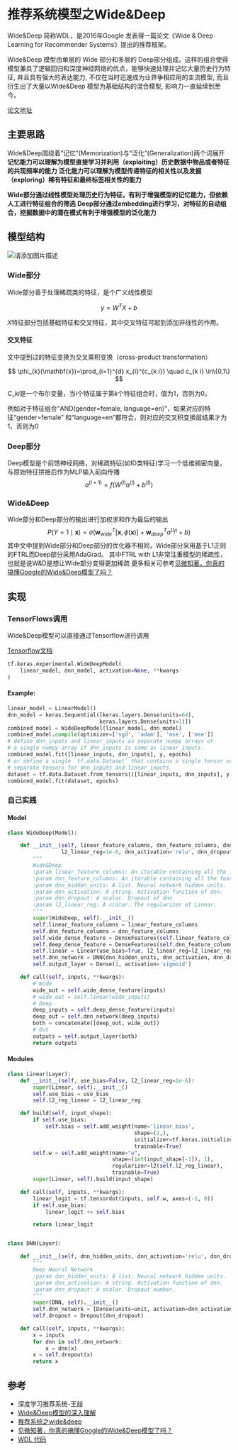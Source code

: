 # 推荐系统模型之Wide&Deep

Wide&Deep 简称WDL，是2016年Google 发表得一篇论文《Wide & Deep Learning for Recommender Systems》提出的推荐框架。

Wide&Deep 模型由单层的 Wide 部分和多层的 Deep部分组成。这样的组合使得模型兼具了逻辑回归和深度神经网络的优点，能够快速处理并记忆大量历史行为特征, 并且具有强大的表达能力, 不仅在当时迅速成为业界争相应用的主流模型, 而且衍生出了大量以Wide\&Deep 模型为基础结构的混合模型, 影响力一直延续到至今。

[论文地址](https://link.zhihu.com/?target=https%3A//arxiv.org/pdf/1606.07792.pdf)

## 主要思路

Wide&Deep围绕着“记忆”(Memorization)与“泛化”(Generalization)两个词展开
**记忆能力可以理解为模型直接学习并利用（exploiting）历史数据中物品或者特征的共现频率的能力**
**泛化能力可以理解为模型传递特征的相关性以及发掘（exploring）稀有特征和最终标签相关性的能力**

**Wide部分通过线性模型处理历史行为特征，有利于增强模型的记忆能力，但依赖人工进行特征组合的筛选**
**Deep部分通过embedding进行学习，对特征的自动组合，挖掘数据中的潜在模式有利于增强模型的泛化能力**


## 模型结构
![请添加图片描述](https://img-blog.csdnimg.cn/f436882d44b142878eca236155f33562.png?x-oss-process=image/watermark,type_ZHJvaWRzYW5zZmFsbGJhY2s,shadow_50,text_Q1NETiBAQkVOVUxM,size_20,color_FFFFFF,t_70,g_se,x_16)


### Wide部分

Wide部分善于处理稀疏类的特征，是个广义线性模型

$$
y=W^TX+b
$$

$X$特征部分包括基础特征和交叉特征，其中交叉特征可起到添加非线性的作用。

#### 交叉特征

文中提到过的特征变换为交叉乘积变换（cross-product transformation）

$$
\phi_{k}(\mathbf{x})=\prod_{i=1}^{d} x_{i}^{c_{k i}} \quad c_{k i} \in\{0,1\}
$$

$C\_{ki}$是一个布尔变量，当$i$个特征属于第$k$个特征组合时，值为1，否则为0。

例如对于特征组合"AND(gender=female, language=en)"，如果对应的特征“gender=female” 和“language=en”都符合，则对应的交叉积变换层结果才为1，否则为0

### Deep部分

Deep模型是个前馈神经网络，对稀疏特征(如ID类特征)学习一个低维稠密向量，与原始特征拼接后作为MLP输入前向传播
$$
a^{(l+1)}=f\left(W^{(l)} a^{(l)}+b^{(l)}\right)
$$

### Wide&Deep
Wide部分和Deep部分的输出进行加权求和作为最后的输出
$$
P(Y=1 \mid \mathbf{x})=\sigma\left(\mathbf{w}_{w i d e}^{T}[\mathbf{x}, \phi(\mathbf{x})]+\mathbf{w}_{d e e p}^{T} a^{\left(l_{f}\right)}+b\right)
$$
其中文中提到Wide部分和Deep部分的优化器不相同，Wide部分采用基于L1正则的FTRL而Deep部分采用AdaGrad。
其中FTRL with L1非常注重模型的稀疏性，也就是说W&D是想让Wide部分变得更加稀疏
更多相关可参考[见微知著，你真的搞懂Google的Wide&Deep模型了吗？](https://zhuanlan.zhihu.com/p/142958834)

## 实现

### TensorFlows调用

Wide&Deep模型可以直接通过Tensorflow进行调用

[Tensorflow文档](https://www.tensorflow.org/api_docs/python/tf/keras/experimental/WideDeepModel?hl=en#args_1)

```python
tf.keras.experimental.WideDeepModel(
    linear_model, dnn_model, activation=None, **kwargs
)
```

#### Example:

```python
linear_model = LinearModel()
dnn_model = keras.Sequential([keras.layers.Dense(units=64),
                             keras.layers.Dense(units=1)])
combined_model = WideDeepModel(linear_model, dnn_model)
combined_model.compile(optimizer=['sgd', 'adam'], 'mse', ['mse'])
# define dnn_inputs and linear_inputs as separate numpy arrays or
# a single numpy array if dnn_inputs is same as linear_inputs.
combined_model.fit([linear_inputs, dnn_inputs], y, epochs)
# or define a single `tf.data.Dataset` that contains a single tensor or
# separate tensors for dnn_inputs and linear_inputs.
dataset = tf.data.Dataset.from_tensors(([linear_inputs, dnn_inputs], y))
combined_model.fit(dataset, epochs)
```

### 自己实践

#### Model

```python
class WideDeep(Model):

    def __init__(self, linear_feature_columns, dnn_feature_columns, dnn_hidden_units=(256, 128, 64),
                 l2_linear_reg=1e-6, dnn_activation='relu', dnn_dropout=0., ):
        """
        Wide&Deep
        :param linear_feature_columns: An iterable containing all the features used by linear part of the model.
        :param dnn_feature_columns: An iterable containing all the features used by deep part of the model.
        :param dnn_hidden_units: A list. Neural network hidden units.
        :param dnn_activation: A string. Activation function of dnn.
        :param dnn_dropout: A scalar. Dropout of dnn.
        :param l2_linear_reg: A scalar. The regularizer of Linear.
        """
        super(WideDeep, self).__init__()
        self.linear_feature_columns = linear_feature_columns
        self.dnn_feature_columns = dnn_feature_columns
        self.wide_dense_feature = DenseFeatures(self.linear_feature_columns)
        self.deep_dense_feature = DenseFeatures(self.dnn_feature_columns)
        self.linear = Linear(use_bias=True, l2_linear_reg=l2_linear_reg)
        self.dnn_network = DNN(dnn_hidden_units, dnn_activation, dnn_dropout)
        self.output_layer = Dense(1, activation='sigmoid')

    def call(self, inputs, **kwargs):
        # Wide
        wide_out = self.wide_dense_feature(inputs)
        # wide_out = self.linear(wide_inputs)
        # Deep
        deep_inputs = self.deep_dense_feature(inputs)
        deep_out = self.dnn_network(deep_inputs)
        both = concatenate([deep_out, wide_out])
        # Out
        outputs = self.output_layer(both)
        return outputs
```

#### Modules

```python
class Linear(Layer):
    def __init__(self, use_bias=False, l2_linear_reg=1e-6):
        super(Linear, self).__init__()
        self.use_bias = use_bias
        self.l2_reg_linear = l2_linear_reg

    def build(self, input_shape):
        if self.use_bias:
            self.bias = self.add_weight(name='linear_bias',
                                        shape=(1,),
                                        initializer=tf.keras.initializers.Zeros(),
                                        trainable=True)
        self.w = self.add_weight(name="w",
                                 shape=(int(input_shape[-1]), 1),
                                 regularizer=l2(self.l2_reg_linear),
                                 trainable=True)
        super(Linear, self).build(input_shape)

    def call(self, inputs, **kwargs):
        linear_logit = tf.tensordot(inputs, self.w, axes=(-1, 0))
        if self.use_bias:
            linear_logit += self.bias

        return linear_logit


class DNN(Layer):

    def __init__(self, dnn_hidden_units, dnn_activation='relu', dnn_dropout=0.):
        """
        Deep Neural Network
        :param dnn_hidden_units: A list. Neural network hidden units.
        :param dnn_activation: A string. Activation function of dnn.
        :param dnn_dropout: A scalar. Dropout number.
        """
        super(DNN, self).__init__()
        self.dnn_network = [Dense(units=unit, activation=dnn_activation) for unit in dnn_hidden_units]
        self.dropout = Dropout(dnn_dropout)

    def call(self, inputs, **kwargs):
        x = inputs
        for dnn in self.dnn_network:
            x = dnn(x)
        x = self.dropout(x)
        return x
```

## 参考

- 深度学习推荐系统-王喆
- [Wide&Deep模型的深入理解](https://mp.weixin.qq.com/s/LRghf8mj1hjUYri_m3AzBg)
- [推荐系统之wide&deep](https://blog.csdn.net/qq_40778406/article/details/90740399)
- [见微知著，你真的搞懂Google的Wide&Deep模型了吗？](https://zhuanlan.zhihu.com/p/142958834)
- [WDL 代码](https://github.com/ZiyaoGeng/Recommender-System-with-TF2.0/tree/master/WDL)